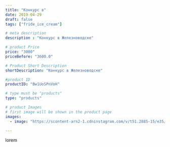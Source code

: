```yaml
---
title: "Конкурс в"
date: 2019-04-29
draft: false
tags: ["fride_ice_cream"]

# meta description
description : "Конкурс в Железноводске"

# product Price
price: "3000"
priceBefore: "3600.0"

# Product Short Description
shortDescription: "Конкурс в Железноводске"

#product ID
productID: "Bw1UoSPnVoH"

# type must be "products"
type: "products"

# product Images
# first image will be shown in the product page
images:
  - image: "https://scontent-arn2-1.cdninstagram.com/v/t51.2885-15/e35/57488001_153083599063547_6458324435141723187_n.jpg?se=7&tp=1&_nc_ht=scontent-arn2-1.cdninstagram.com&_nc_cat=111&_nc_ohc=lmyvrUJAQ04AX9zf83w&ccb=7-4&oh=39b293f8fb4c6c5f0c4039b14d8faf0c&oe=60843BB1&ig_cache_key=MjAzMjYyMTUzNjEyNjI2MTc2Nw%3D%3D.2-ccb7-4"

---
```

lorem

